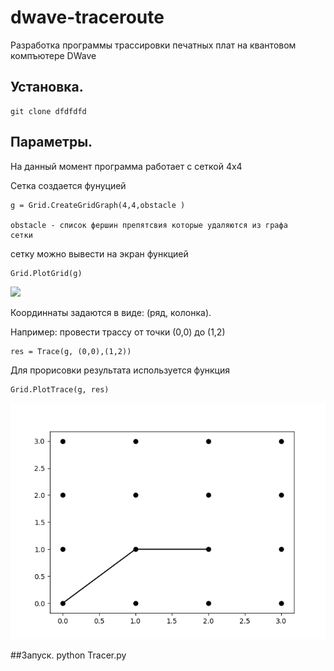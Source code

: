 # dwave-traceroute

Разработка программы трассировки печатных плат на квантовом компъютере DWave

## Установка.

    git clone dfdfdfd

## Параметры.
На данный момент программа работает с сеткой 4x4

Сетка создается фунуцией

    g = Grid.CreateGridGraph(4,4,obstacle )
    
    obstacle - список фершин препятсвия которые удаляются из графа
    сетки
    
сетку можно вывести на экран функцией

    Grid.PlotGrid(g)

![](./Grid.png) 

Координнаты задаются в виде:
(ряд, колонка).

Например: провести трассу от точки (0,0) до (1,2)

    res = Trace(g, (0,0),(1,2))
    
Для прорисовки результата используется функция

    Grid.PlotTrace(g, res)    
 ![](./Trace_1.png) 
   
##Запуск.
    python Tracer.py
